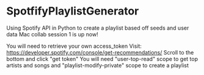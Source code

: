 # SpotfifyPlaylistGenerator
Using Spotify API in Python to create a playlist based off seeds and user data
Mac collab session 1 is up now!

You will need to retrieve your own access_token
  Visit: https://developer.spotify.com/console/get-recommendations/
  Scroll to the bottom and click "get token" 
  You will need "user-top-read" scope to get top artists and songs and "playlist-modify-private" scope to create a    playlist


